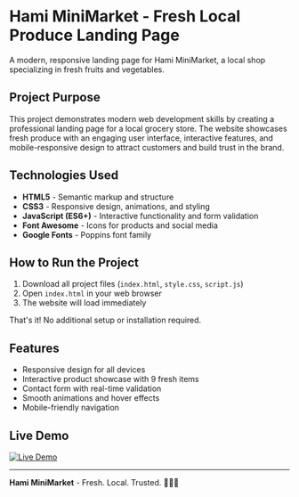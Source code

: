 # Hami MiniMarket - Fresh Local Produce Landing Page

A modern, responsive landing page for Hami MiniMarket, a local shop specializing in fresh fruits and vegetables.

## Project Purpose

This project demonstrates modern web development skills by creating a professional landing page for a local grocery store. The website showcases fresh produce with an engaging user interface, interactive features, and mobile-responsive design to attract customers and build trust in the brand.

## Technologies Used

- **HTML5** - Semantic markup and structure
- **CSS3** - Responsive design, animations, and styling
- **JavaScript (ES6+)** - Interactive functionality and form validation
- **Font Awesome** - Icons for products and social media
- **Google Fonts** - Poppins font family

## How to Run the Project

1. Download all project files (`index.html`, `style.css`, `script.js`)
2. Open `index.html` in your web browser
3. The website will load immediately

That's it! No additional setup or installation required.

## Features

- Responsive design for all devices
- Interactive product showcase with 9 fresh items
- Contact form with real-time validation
- Smooth animations and hover effects
- Mobile-friendly navigation

## Live Demo

[![Live Demo](https://img.shields.io/badge/Vercel-Live%20Demo-black?style=for-the-badge&logo=vercel)](hami-market.vercel.app)


---

**Hami MiniMarket** - Fresh. Local. Trusted. 🥬🍎🥕
